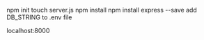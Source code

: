 npm init
touch server.js
npm install
npm install express --save
add DB_STRING to .env file

localhost:8000
